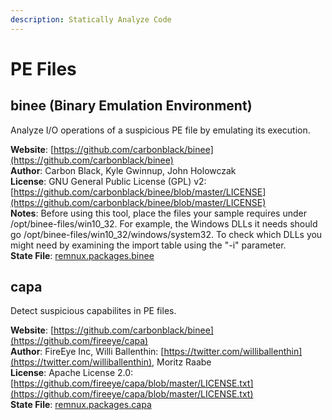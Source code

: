 ```yaml
---
description: Statically Analyze Code
---
```


# PE Files

## binee \(Binary Emulation Environment\)

Analyze I/O operations of a suspicious PE file by emulating its execution.

**Website**: [https://github.com/carbonblack/binee](https://github.com/carbonblack/binee)  
**Author**: Carbon Black, Kyle Gwinnup, John Holowczak  
**License**: GNU General Public License \(GPL\) v2: [https://github.com/carbonblack/binee/blob/master/LICENSE](https://github.com/carbonblack/binee/blob/master/LICENSE)  
**Notes**: Before using this tool, place the files your sample requires under /opt/binee-files/win10\_32. For example, the Windows DLLs it needs should go /opt/binee-files/win10\_32/windows/system32. To  check which DLLs you might need by examining the import table using the "-i" parameter.  
**State File**: [remnux.packages.binee](https://github.com/REMnux/salt-states/blob/master/remnux/packages/binee.sls)

## capa

Detect suspicious capabilites in PE files.

**Website**: [https://github.com/carbonblack/binee](https://github.com/fireeye/capa)  
**Author**: FireEye Inc, Willi Ballenthin: [https://twitter.com/williballenthin](https://twitter.com/williballenthin), Moritz Raabe  
**License**: Apache License 2.0: [https://github.com/fireeye/capa/blob/master/LICENSE.txt](https://github.com/fireeye/capa/blob/master/LICENSE.txt)  
**State File**: [remnux.packages.capa](https://github.com/REMnux/salt-states/blob/master/remnux/packages/capa.sls)

